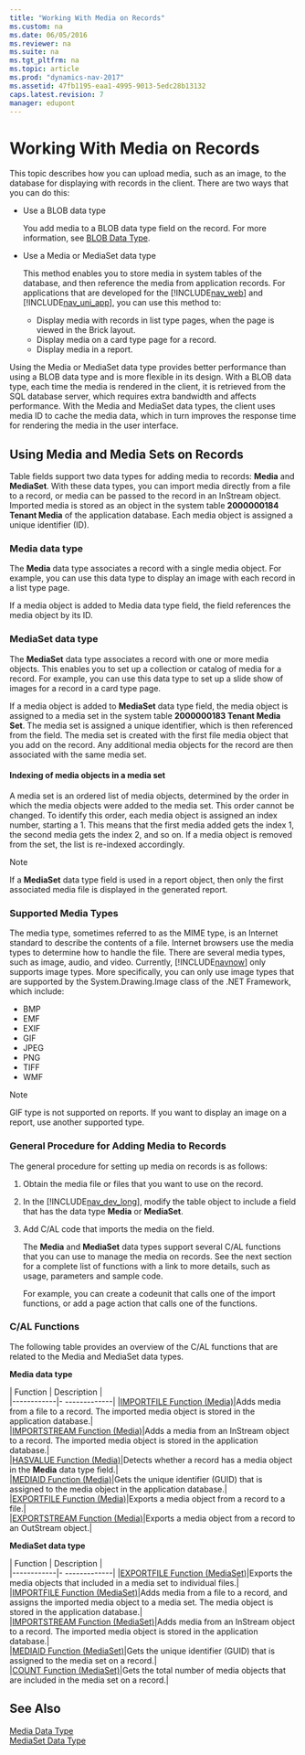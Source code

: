 ```yaml
---
title: "Working With Media on Records"
ms.custom: na
ms.date: 06/05/2016
ms.reviewer: na
ms.suite: na
ms.tgt_pltfrm: na
ms.topic: article
ms.prod: "dynamics-nav-2017"
ms.assetid: 47fb1195-eaa1-4995-9013-5edc28b13132
caps.latest.revision: 7
manager: edupont
---
```

# Working With Media on Records
This topic describes how you can upload media, such as an image, to the database for displaying with records in the client. There are two ways that you can do this:  

-   Use a BLOB data type  

     You add media to a BLOB data type field on the record.  For more information, see [BLOB Data Type](BLOB-Data-Type.md).

-   Use a Media or MediaSet data type  

    This method enables you to store media in system tables of the database, and then reference the media from application records. For applications that are developed for the [!INCLUDE[nav_web](includes/nav_web_md.md)] and [!INCLUDE[nav_uni_app](includes/nav_uni_app_md.md)], you can use this method to:
    -   Display media with records in list type pages, when the page is viewed in the Brick layout.  
    -   Display media on a card type page for a record.
    -   Display media in a report.

Using the Media or MediaSet data type provides better performance than using a BLOB data type and is more flexible in its design. With a BLOB data type, each time the media is rendered in the client, it is retrieved from the SQL database server, which requires extra bandwidth and affects performance. With the Media and MediaSet data types, the client uses media ID to cache the media data, which in turn improves the response time for rendering the media in the user interface.  

## Using Media and Media Sets on Records  
Table fields support two data types for adding media to records: **Media** and **MediaSet**. With these data types, you can import media directly from a file to a record, or media can be passed to the record in an InStream object. Imported media is stored as an object in the system table **2000000184 Tenant Media** of the application database. Each media object is assigned a unique identifier \(ID\).

### Media data type
The **Media** data type associates a record with a single media object. For example, you can use this data type to display an image with each record in a list type page.

If a media object is added to Media data type field, the field references the media object by its ID.

### MediaSet data type
The **MediaSet** data type associates a record with one or more media objects. This enables you to set up a collection or catalog of media for a record. For example, you can use this data type to set up a slide show of images for a record in a card type page.

If a media object is added to **MediaSet** data type field, the media object is assigned to a media set in the system table **2000000183 Tenant Media Set**. The media set is assigned a unique identifier, which is then referenced from the field. The media set is created with the first file media object that you add on the record. Any additional media objects for the record are then associated with the same media set.

#### <a name="Indexing"></a>Indexing of media objects in a media set
A media set is an ordered list of media objects, determined by the order in which the media objects were added to the media set. This order cannot be changed. To identify this order, each media object is assigned an index number, starting a 1. This means that the first media added gets the index 1, the second media gets the index 2, and so on. If a media object is removed from the set, the list is re-indexed accordingly.

> [!NOTE]  
> If a **MediaSet** data type field is used in a report object, then only the first associated media file is displayed in the generated report.

###  <a name="SupportedMediaTypes"></a> Supported Media Types  
The media type, sometimes referred to as the MIME type, is an Internet standard to describe the contents of a file. Internet browsers use the media types to determine how to handle the file. There are several media types, such as image, audio, and video. Currently, [!INCLUDE[navnow](includes/navnow_md.md)] only supports image types. More specifically, you can only use image types that are supported by the System.Drawing.Image class of the .NET Framework, which include:
-   BMP
-   EMF
-   EXIF
-   GIF
-   JPEG
-   PNG
-   TIFF
-   WMF

>[!Note]
>GIF type is not supported on reports. If you want to display an image on a report, use another supported type.

### General Procedure for Adding Media to Records  
The general procedure for setting up media on records is as follows:  

1.  Obtain the media file or files that you want to use on the record.  

2.  In the [!INCLUDE[nav_dev_long](includes/nav_dev_long_md.md)], modify the table object to include a field that has the data type **Media** or **MediaSet**.  

3.  Add C/AL code that imports the media on the field.  

    The **Media** and **MediaSet** data types support several C/AL functions that you can use to manage the media on records. See the next section for a complete list of functions with a link to more details, such as usage, parameters and sample code.  

    For example, you can create a codeunit that calls one of the import functions, or add a page action that calls one of the functions.  

### C/AL Functions  
The following table provides an overview of the C/AL functions that are related to the Media and MediaSet data types.  

**Media data type**

|  Function  |  Description  |  
|------------|- -------------|
|[IMPORTFILE Function \(Media\)](IMPORTFILE-Function--Media-.md)|Adds  media from a file to a record. The imported media object is stored in the application database.|  
|[IMPORTSTREAM Function \(Media\)](IMPORTSTREAM-Function--Media-.md)|Adds a media from an InStream object to a record. The imported media object is stored in the application database.|  
|[HASVALUE Function \(Media\)](HASVALUE-Function--Media-.md)|Detects whether a record has a media object in the **Media** data type field.|  
|[MEDIAID Function \(Media\)](MEDIAID-Function--Media-.md)|Gets the unique identifier \(GUID\) that is assigned to the media object in the application database.|  
|[EXPORTFILE Function \(Media\)](EXPORTFILE-Function--Media-.md)|Exports a media object from a record to a file.|  
|[EXPORTSTREAM Function \(Media\)](EXPORTSTREAM-Function--Media-.md)|Exports a media object from a record to an OutStream object.|  

**MediaSet data type**

|  Function  |  Description  |  
|------------|- -------------|
|[EXPORTFILE Function \(MediaSet\)](EXPORTFILE-Function-MediaSet.md)|Exports the media objects that included in a media set to individual files.|  
|[IMPORTFILE Function \(MediaSet\)](IMPORTFILE-Function--MediaSet-.md)|Adds media from a file to a record, and assigns the imported media object to a media set. The media object is stored in the application database.|  
|[IMPORTSTREAM Function \(MediaSet\)](IMPORTSTREAM-Function--MediaSet-.md)|Adds media from an InStream object to a record. The imported media object is stored in the application database.|  
|[MEDIAID Function \(MediaSet\)](MEDIAID-Function--MediaSet-.md)|Gets the unique identifier \(GUID\) that is assigned to the media set on a record.|  
|[COUNT Function \(MediaSet\)](COUNT-Function--MediaSet-.md)|Gets the total number of media objects that are included in the media set on a record.|  

## See Also  
 [Media Data Type](Media-Data-Type.md)   
 [MediaSet Data Type](MediaSet-Data-Type.md)
